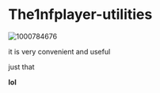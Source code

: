 # The1nfplayer-utilities


![1000784676](https://github.com/user-attachments/assets/aa2f81cc-eecc-4f5f-87d0-9fd4ff0f8044)

it is very convenient and useful

just that



**lol**
